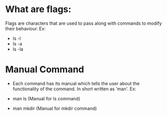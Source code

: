 # What are flags:
Flags are characters that are used to pass along with commands to modify their behaviour. Ex:

- ls -l
- ls -a
- ls -la
# Manual Command
- Each command has its manual which tells the user about the functionality of the command. In short written as 'man'. Ex:

- man ls (Manual for ls command)
- man mkdir (Manual for mkdir command)
